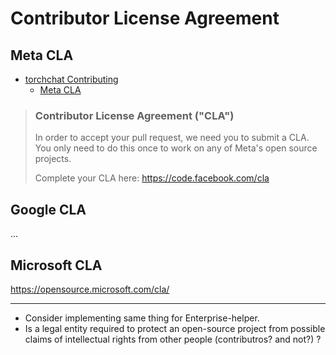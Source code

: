 # Contributor License Agreement

## Meta CLA

- [torchchat Contributing](https://github.com/pytorch/torchchat/blob/main/CONTRIBUTING.md#contributor-license-agreement-cla)
    - [Meta CLA](https://code.facebook.com/cla)


> ### Contributor License Agreement ("CLA")
> In order to accept your pull request, we need you to submit a CLA. You only need to do this once to work on any of Meta's open source projects.
> 
> Complete your CLA here: https://code.facebook.com/cla

## Google CLA

...

## Microsoft CLA

https://opensource.microsoft.com/cla/

---

- Consider implementing same thing for Enterprise-helper. 
- Is a legal entity required to protect an open-source project from possible claims of intellectual rights from other people (contributros? and not?) ?